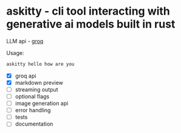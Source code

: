 # askitty - cli tool interacting with generative ai models built in rust

LLM api - [groq](https://groq.com/)

Usage:

```bash
askitty hello how are you
```

- [x] groq api
- [x] markdown preview
- [ ] streaming output
- [ ] optional flags
- [ ] image generation api
- [ ] error handling
- [ ] tests
- [ ] documentation
